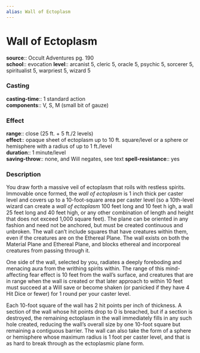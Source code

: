 ```yaml
---
alias: Wall of Ectoplasm
---
```


# Wall of Ectoplasm 

**source**:: Occult Adventures pg. 190  
**school**:: evocation
**level**:: arcanist 5, cleric 5, oracle 5, psychic 5, sorcerer 5, spiritualist 5, warpriest 5, wizard 5

### Casting 

**casting-time**:: 1 standard action  
**components**:: V, S, M (small bit of gauze)

### Effect 

**range**:: close (25 ft. + 5 ft./2 levels)  
**effect**:: opaque sheet of ectoplasm up to 10 ft. square/level or a sphere or hemisphere with a radius of up to 1 ft./level  
**duration**:: 1 minute/level  
**saving-throw**:: none, and Will negates, see text
**spell-resistance**:: yes

### Description 

You draw forth a massive veil of ectoplasm that roils with restless spirits. Immovable once formed, the *wall of ectoplasm* is 1 inch thick per caster level and covers up to a 10-foot-square area per caster level (so a 10th-level wizard can create a *wall of ectoplasm* 100 feet long and 10 feet h igh, a wall 25 feet long and 40 feet high, or any other combination of length and height that does not exceed 1,000 square feet). The plane can be oriented in any fashion and need not be anchored, but must be created continuous and unbroken. The wall can’t include squares that have creatures within them, even if the creatures are on the Ethereal Plane. The wall exists on both the Material Plane and Ethereal Plane, and blocks ethereal and incorporeal creatures from passing through it.  
  
One side of the wall, selected by you, radiates a deeply foreboding and menacing aura from the writhing spirits within. The range of this mind-affecting fear effect is 10 feet from the wall’s surface, and creatures that are in range when the wall is created or that later approach to within 10 feet must succeed at a Will save or become shaken (or panicked if they have 4 Hit Dice or fewer) for 1 round per your caster level.  
  
Each 10-foot square of the wall has 2 hit points per inch of thickness. A section of the wall whose hit points drop to 0 is breached, but if a section is destroyed, the remaining ectoplasm in the wall immediately fills in any such hole created, reducing the wall’s overall size by one 10-foot square but remaining a contiguous barrier. The wall can also take the form of a sphere or hemisphere whose maximum radius is 1 foot per caster level, and that is as hard to break through as the ectoplasmic plane form.
